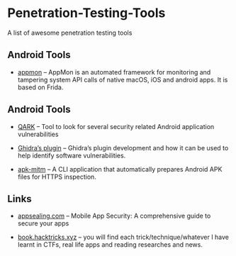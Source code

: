 # Penetration-Testing-Tools
 A list of awesome penetration testing tools
 
 ## Android Tools

 - [appmon](https://github.com/dpnishant/appmon) – AppMon is an automated framework for monitoring and tampering system API calls of native macOS, iOS and android apps. It is based on Frida.
 
  
  
 ## Android Tools
 
 - [QARK](https://github.com/linkedin/qark) – Tool to look for several security related Android application vulnerabilities 
 
 - [Ghidra’s plugin](https://www.somersetrecon.com/blog/2019/ghidra-plugin-development-for-vulnerability-research-part-1) – Ghidra’s plugin development and how it can be used to help identify software vulnerabilities.

 - [apk-mitm](https://github.com/shroudedcode/apk-mitm/) – A CLI application that automatically prepares Android APK files for HTTPS inspection.


 
 ## Links

 - [appsealing.com](https://www.appsealing.com/mobile-app-security-a-comprehensive-guide-to-secure-your-apps/) – Mobile App Security: A comprehensive guide to secure your apps
 
  - [book.hacktricks.xyz](https://book.hacktricks.xyz) – you will find each trick/technique/whatever I have learnt in CTFs, real life apps and reading researches and news.
